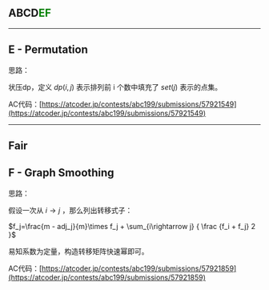 ## ABCD<font color=green>EF</font>

---

## E - Permutation

思路：

状压dp，定义 $dp(i, j)$ 表示排列前 i 个数中填充了 $set(j)$ 表示的点集。

AC代码：[https://atcoder.jp/contests/abc199/submissions/57921549](https://atcoder.jp/contests/abc199/submissions/57921549)

---

## Fair

## F - Graph Smoothing

思路：

假设一次从 $i\rightarrow j$ ，那么列出转移式子：

$f_j=\frac{m - adj_j}{m}\times f_j + \sum_{i\rightarrow j} { \frac {f_i + f_j} 2 }$

易知系数为定量，构造转移矩阵快速幂即可。

AC代码：[https://atcoder.jp/contests/abc199/submissions/57921859](https://atcoder.jp/contests/abc199/submissions/57921859)